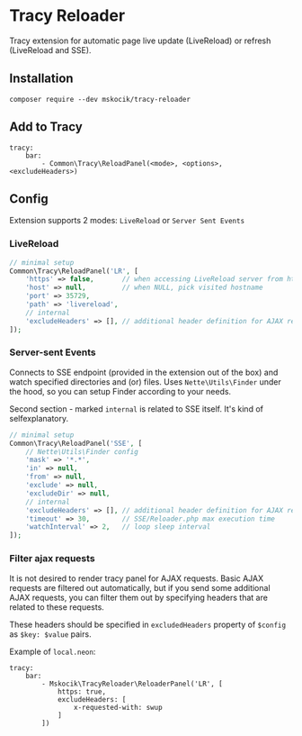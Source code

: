 # Tracy Reloader
Tracy extension for automatic page live update (LiveReload) or refresh (LiveReload and SSE).

## Installation
```
composer require --dev mskocik/tracy-reloader
```

## Add to Tracy

```
tracy:
	bar:
		- Common\Tracy\ReloadPanel(<mode>, <options>, <excludeHeaders>)
```


## Config

Extension supports 2 modes: `LiveReload` or `Server Sent Events`

### LiveReload

```php
// minimal setup
Common\Tracy\ReloadPanel('LR', [
    'https' => false,       // when accessing LiveReload server from https host
    'host' => null,         // when NULL, pick visited hostname 
    'port' => 35729,
    'path' => 'livereload',
    // internal
    'excludeHeaders' => [], // additional header definition for AJAX requests exclusion
]);
```

### Server-sent Events

Connects to SSE endpoint (provided in the extension out of the box) and watch specified directories and (or) files. Uses `Nette\Utils\Finder` under the hood, so you can setup Finder according to your needs.

Second section - marked `internal` is related to SSE itself. It's kind of selfexplanatory.

```php
// minimal setup
Common\Tracy\ReloadPanel('SSE', [   
    // Nette\Utils\Finder config
    'mask' => '*.*',
    'in' => null,
    'from' => null,
    'exclude' => null,
    'excludeDir' => null,
    // internal
    'excludeHeaders' => [], // additional header definition for AJAX requests exclusion
    'timeout' => 30,        // SSE/Reloader.php max execution time
    'watchInterval' => 2,   // loop sleep interval
]);
```

### Filter ajax requests

It is not desired to render tracy panel for AJAX requests. Basic AJAX requests are filtered out automatically, but if you send some additional AJAX requests, you can filter them out by specifying headers that are related to these requests.

These headers should be specified in `excludedHeaders` property of `$config` as `$key: $value` pairs.

Example of `local.neon`:
```
tracy:
	bar:
		- Mskocik\TracyReloader\ReloaderPanel('LR', [ 
			https: true,
			excludeHeaders: [
				x-requested-with: swup
			]
		])
```